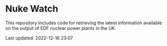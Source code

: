# Nuke Watch

This repository includes code for retrieving the latest information available on the output of EDF nuclear power plants in the UK.

Last updated: 2022-12-16 23:07